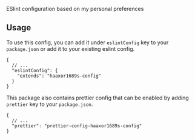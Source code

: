 ESlint configuration based on my personal preferences

## Usage

To use this config, you can add it under `eslintConfig` key to your `package.json` or add it to your existing eslint config.

```jsonc
{
  // ...
  "eslintConfig": {
    "extends": "haaxor1689s-config"
  }
}
```

This package also contains prettier config that can be enabled by adding `prettier` key to your `package.json`.

```jsonc
{
  // ...
  "prettier": "prettier-config-haaxor1689s-config"
}
```
